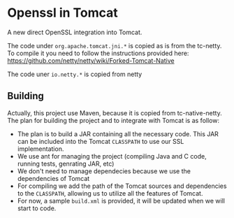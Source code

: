# Openssl in Tomcat

A new direct OpenSSL integration into Tomcat.

The code under `org.apache.tomcat.jni.*` is copied as is from the tc-netty. To compile it you need to follow the instructions provided here: https://github.com/netty/netty/wiki/Forked-Tomcat-Native

The code uner `io.netty.*` is copied from netty


## Building

Actually, this project use Maven, because it is copied from tc-native-netty. The plan for building the project and to integrate with Tomcat is as follow:

* The plan is to build a JAR containing all the necessary code. This JAR can be included into the Tomcat `CLASSPATH` to use our SSL implementation.
* We use ant for managing the project (compiling Java and C code, running tests, genrating JAR, etc)
* We don't need to manage dependecies because we use the dependencies of Tomcat
* For compiling we add the path of the Tomcat sources and dependencies to the `CLASSPATH`, allowing us to utilize all the features of Tomcat.
* For now, a sample `build.xml` is provided, it will be updated when we will start to code.
